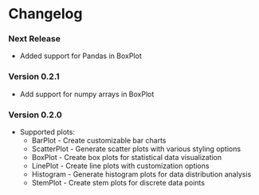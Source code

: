 # Changelog

### Next Release
- Added support for Pandas in BoxPlot

### Version 0.2.1
- Add support for numpy arrays in BoxPlot

### Version 0.2.0
- Supported plots:
  - BarPlot - Create customizable bar charts
  - ScatterPlot - Generate scatter plots with various styling options
  - BoxPlot - Create box plots for statistical data visualization
  - LinePlot - Create line plots with customization options
  - Histogram - Generate histogram plots for data distribution analysis
  - StemPlot - Create stem plots for discrete data points